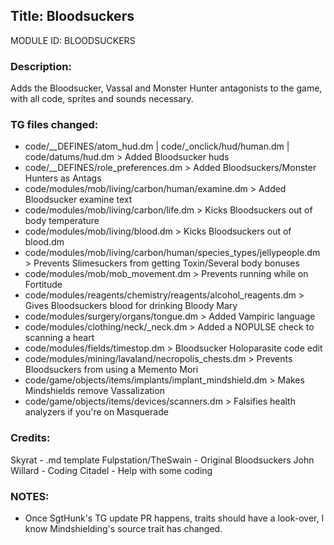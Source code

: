 ## Title: Bloodsuckers

MODULE ID: BLOODSUCKERS

### Description:

Adds the Bloodsucker, Vassal and Monster Hunter antagonists to the game, with all code, sprites and sounds necessary.

### TG files changed:

- code/__DEFINES/atom_hud.dm | code/_onclick/hud/human.dm | code/datums/hud.dm > Added Bloodsucker huds
- code/__DEFINES/role_preferences.dm > Added Bloodsuckers/Monster Hunters as Antags
- code/modules/mob/living/carbon/human/examine.dm > Added Bloodsucker examine text
- code/modules/mob/living/carbon/life.dm > Kicks Bloodsuckers out of body temperature
- code/modules/mob/living/blood.dm > Kicks Bloodsuckers out of blood.dm
- code/modules/mob/living/carbon/human/species_types/jellypeople.dm > Prevents Slimesuckers from getting Toxin/Several body bonuses
- code/modules/mob/mob_movement.dm > Prevents running while on Fortitude
- code/modules/reagents/chemistry/reagents/alcohol_reagents.dm > Gives Bloodsuckers blood for drinking Bloody Mary
- code/modules/surgery/organs/tongue.dm > Added Vampiric language
- code/modules/clothing/neck/_neck.dm > Added a NOPULSE check to scanning a heart
- code/modules/fields/timestop.dm > Bloodsucker Holoparasite code edit
- code/modules/mining/lavaland/necropolis_chests.dm > Prevents Bloodsuckers from using a Memento Mori
- code/game/objects/items/implants/implant_mindshield.dm > Makes Mindshields remove Vassalization
- code/game/objects/items/devices/scanners.dm > Falsifies health analyzers if you're on Masquerade

### Credits:

Skyrat - .md template
Fulpstation/TheSwain - Original Bloodsuckers
John Willard - Coding
Citadel - Help with some coding

### NOTES:

- Once SgtHunk's TG update PR happens, traits should have a look-over, I know Mindshielding's source trait has changed.

